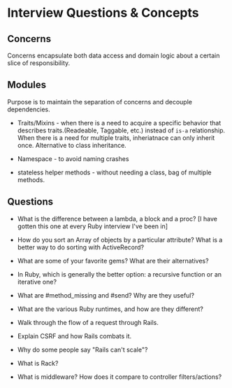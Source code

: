 # Interview Questions & Concepts

## Concerns

Concerns encapsulate both data access and domain logic about a certain slice of responsibility. 

## Modules

Purpose is to maintain the separation of concerns and decouple dependencies.

  * Traits/Mixins - when there is a need to acquire a specific behavior that describes traits.(Readeable, Taggable, etc.) instead of `is-a` relationship. When there is a need for multiple traits, inheriatnace can only inherit once. Alternative to class inheritance.

  * Namespace - to avoid naming crashes

  * stateless helper methods - without needing a class, bag of multiple methods. 


## Questions

  * What is the difference between a lambda, a block and a proc? [I have gotten this one at every Ruby interview I've been in]

  * How do you sort an Array of objects by a particular attribute? What is a better way to do sorting with ActiveRecord?

  * What are some of your favorite gems? What are their alternatives?

  * In Ruby, which is generally the better option: a recursive function or an iterative one?

  * What are #method_missing and #send? Why are they useful?
  
  * What are the various Ruby runtimes, and how are they different?

  * Walk through the flow of a request through Rails.

  * Explain CSRF and how Rails combats it.

  * Why do some people say "Rails can't scale"?

  * What is Rack?

  * What is middleware? How does it compare to controller filters/actions?
  